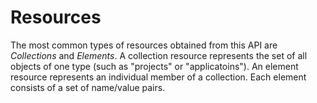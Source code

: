 # Resources

The most common types of resources obtained from this API are *Collections* and *Elements*.  A collection resource represents the set of all objects of one type (such as "projects" or "applicatoins"). An element resource represents an individual member of a collection.  Each element consists of a set of name/value pairs.
